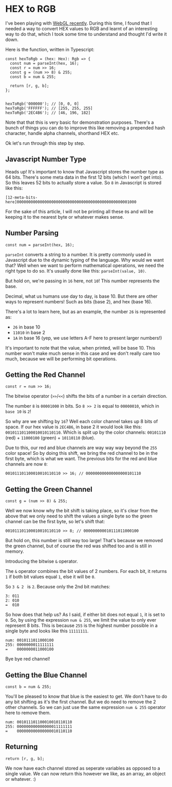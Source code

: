 # HEX to RGB

I've been playing with [WebGL recently](https://github.com/oliverbenns/webgl-fun). During this time, I found that I needed a way to convert HEX values to RGB and learnt of an interesting way to do that, which I took some time to understand and thought I'd write it down.

Here is the function, written in Typescript:

```
const hexToRgb = (hex: Hex): Rgb => {
  const num = parseInt(hex, 16);
  const r = num >> 16;
  const g = (num >> 8) & 255;
  const b = num & 255;

  return [r, g, b];
};


hexToRgb('000000'); // [0, 0, 0]
hexToRgb('FFFFFF'); // [255, 255, 255]
hexToRgb('2EC4B6'); // [46, 196, 182]
```

Note that that this is very basic for demonstration purposes. There's a bunch of things you can do to improve this like removing a prepended hash character, handle alpha channels, shorthand HEX etc.

Ok let's run through this step by step.

## Javascript Number Type

Heads up! It's important to know that Javascript stores the number type as 64 bits. There's some meta data in the first 12 bits (which I won't get into). So this leaves 52 bits to actually store a value. So `8` in Javascript is stored like this:

```
[12-meta-bits-here]0000000000000000000000000000000000000000000000001000
```

For the sake of this article, I will not be printing all these `0`s and will be keeping it to the nearest byte or whatever makes sense.


## Number Parsing

```
const num = parseInt(hex, 16);
```

`parseInt` converts a string to a number. It is pretty commonly used in Javascript due to the dynamic typing of the language. Why would we want that? Well when we want to perform mathematical operations, we need the right type to do so. It's usually done like this: `parseInt(value, 10)`.

But hold on, we're passing in `16` here, not `10`! This number represents the base.

Decimal, what us humans use day to day, is base 10. But there are other ways to represent numbers! Such as bits (base 2), and hex (base 16).

There's a lot to learn here, but as an example, the number `26` is represented as:

- `26` in base 10
- `11010` in base 2
- `1A` in base 16 (yep, we use letters A-F here to present larger numbers!)

It's important to note that the value, when printed, will be base 10. This number won't make much sense in this case and we don't really care too much, because we will be performing bit operations.


## Getting the Red Channel

```
const r = num >> 16;
```

The bitwise operator (`>>`/`<<`) shifts the bits of a number in a certain direction.

The number `8` is `00001000` in bits. So `8 >> 2` is equal to `00000010`, which in `base 10` is `2`!

So why are we shifting by `16`? Well each color channel takes up 8 bits of space. If our hex value is `2EC4B6`, in base 2 it would look like this: `001011101100010010110110`. Which is split up by the color channels: `00101110` (red) + `11000100` (green) + `10110110` (blue).

Due to this, our red and blue channels are way way way beyond the `255` color space! So by doing this shift, we bring the red channel to be in the first byte, which is what we want. The previous bits for the red and blue channels are now `0`:

```
001011101100010010110110 >> 16; // 000000000000000000101110
```


## Getting the Green Channel

```
const g = (num >> 8) & 255;
```

Well we now know why the bit shift is taking place, so it's clear from the above that we only need to shift the values a single byte so the green channel can be the first byte, so let's shift that:

```
001011101100010010110110 >> 8; // 000000000010111011000100
```

But hold on, this number is still way too large! That's because we removed the green channel, but of course the red was shifted too and is still in memory.

Introducing the bitwise `&` operator.

The `&` operator combines the bit values of 2 numbers. For each bit, it returns `1` if both bit values equal `1`, else it will be `0`.

So `3 & 2 ` is `2`. Because only the 2nd bit matches:

```
3: 011
2: 010
=  010
```

So how does that help us? As I said, if either bit does not equal `1`, it is set to `0`. So, by using the expression `num & 255`, we limit the value to only ever represent 8 bits. This is because `255` is the highest number possible in a single byte and looks like this `11111111`.

```
num: 0010111011000100
255: 0000000011111111
=    0000000011000100
```

Bye bye red channel!

## Getting the Blue Channel

```
const b = num & 255;
```

You'll be pleased to know that blue is the easiest to get. We don't have to do any bit shifting as it's the first channel. But we do need to remove the 2 other channels. So we can just use the same expression `num & 255` operator here to remove them.

```
num: 001011101100010010110110
255: 000000000000000011111111
=    000000000000000010110110
```

## Returning

```
return [r, g, b];
```

We now have each channel stored as seperate variables as opposed to a single value. We can now return this however we like, as an array, an object or whatever. :)
